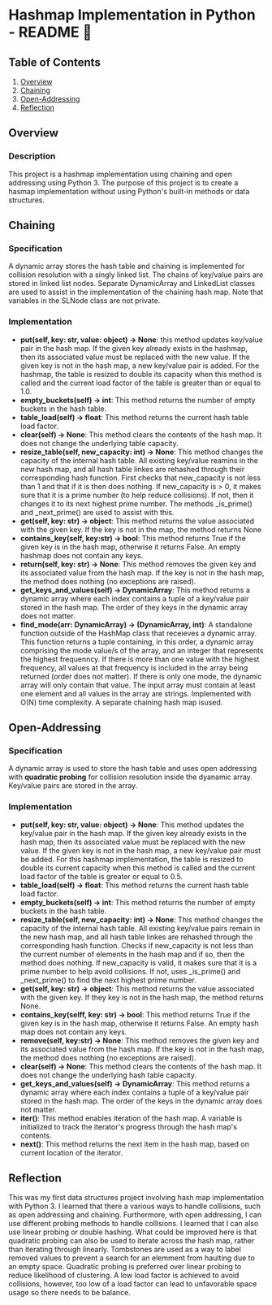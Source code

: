 # Hashmap Implementation in Python - README 🔢

## Table of Contents
1. [Overview](#Overview)
1. [Chaining](#Chaining)
1. [Open-Addressing](#Open-Addressing)
1. [Reflection](#Reflection)

## Overview
### Description
This project is a hashmap implementation using chaining and open addressing using Python 3.
The purpose of this project is to create a hasmap implementation without using Python's built-in
methods or data structures. 

## Chaining

### Specification
A dynamic array stores the hash table and chaining is implemented for collision resolution with a singly linked list. The chains of key/value pairs are stored in linked list nodes. Separate DynamicArray and LinkedList classes are used to assist in the implementation of the chaining hash map. Note that variables in the SLNode class are not private.
### Implementation
- **put(self, key: str, value: object) -> None**: this method updates key/value pair in the hash map. 
If the given key already exists in the hashmap, then its associated value must be replaced with the
new value. If the given key is not in the hash map, a new key/value pair is added. For the hashmap,
the table is resized to double its capacity when this method is called and the current load factor
of the table is greater than or equal to 1.0.
- **empty_buckets(self) -> int**: This method returns the number of empty buckets in the hash table.
- **table_load(self) -> float**: This method returns the current hash table load factor.
- **clear(self) -> None**: This method clears the contents of the hash map. It does not change the
underlying table capacity.
- **resize_table(self, new_capacity: int) -> None**: This method changes the capacity of the internal
hash table. All existing key/value reamins in the new hash map, and all hash table linkes are rehashed
through their corresponding hash function. First checks that new_capacity is not less than 1 and that
if it is then does nothing. If new_capacity is > 0, it makes sure that it is a prime number (to help
reduce collisions). If not, then it changes it to its next highest prime number. The methods _is_prime()
and _next_prime() are used to assist with this.
- **get(self, key: str) -> object**: This method returns the value associated with the given key. If the key is not in the map, the method returns None
- **contains_key(self, key:str) -> bool**: This method returns True if the given key is in the hash map, otherwise it returns False. An empty hashmap does not contain any keys.
- **return(self, key: str) -> None**: This method removes the given key and its associated value from the hash map. If the key is not in the hash map, the method does nothing (no exceptions are raised).
- **get_keys_and_values(self) -> DynamicArray**: This method returns a dynamic array where each index contains a tuple of a key/value pair stored in the hash map. The order of they keys in the dynamic array does not matter.
- **find_mode(arr: DynamicArray) -> (DynamicArray, int)**: A standalone function outside of the HashMap class that receieves a dynamic array. This function returns a tuple containing, in this order, a dynamic array comprising the mode value/s of the array, and an integer that represents the highest frequenncy. If there is more than one value with the highest frequency, all values at that frequency is included in the array being returned (order does not matter). If there is only one mode, the dynamic array will only contain that value. The input array must contain at least one element and all values in the array are strings. Implemented with O(N) time complexity. A separate chaining hash map isused.

## Open-Addressing

### Specification
A dynamic array is used to store the hash table and uses open addressing with **quadratic probing** for collision resolution inside the dyanamic array. Key/value pairs are stored in the array.
### Implementation
- **put(self, key: str, value: object) -> None**: This method updates the key/value pair in the hash map. If the given key already exists in the hash map, then its associated value must be replaced with the new value. If the given key is not in the hash map, a new key/value pair must be added. For this hashmap implementation, the table is resized to double its current capacity when this method is called and the current load factor of the table is greater or equal to 0.5.
- **table_load(self) -> float**: This method returns the current hash table load factor.
- **empty_buckets(self) -> int**: This method returns the number of empty buckets in the hash table.
- **resize_table(self, new_capacity: int) -> None**: This method changes the capacity of the internal hash table. All existing key/value pairs remain in the new hash map, and all hash table linkes are rehashed through the corresponding hash function. Checks if new_capacity is not less than the current number of elements in the hash map and if so, then the method does nothing. If new_capacity is valid, it makes sure that it is a prime number to help avoid collisions. If not, uses _is_prime() and _next_prime() to find the next highest prime number.
- **get(self, key: str) -> object**: This method returns the value associated with the given key. If they key is not in the hash map, the method returns None.
- **contains_key(selff, key: str) -> bool**: This method returns True if the given key is in the hash map, otherwise it returns False. An empty hash map does not contain any keys.
- **remove(self, key:str) -> None**: This method removes the given key and its associated value from the hash map. If the key is not in the hash map, the method does nothing (no exceptions are raised).
- **clear(self) -> None**: This method clears the contents of the hash map. It does not change the underlying hash table capacity.
- **get_keys_and_values(self) -> DynamicArray**: This method returns a dynamic array where each index contains a tuple of a key/value pair stored in the hash map. The order of the keys in the dynamic array does not matter.
- **__iter__()**: This method enables iteration of the hash map. A variable is initialized to track the iterator's progress through the hash map's contents.
- **__next__()**: This method returns the next item in the hash map, based on current location of the iterator.

## Reflection
This was my first data structures project involving hash map implementation with Python 3. I learned that there a various ways to handle collisions, such as open addressing and chaining. Furthermore, with open addressing, I can use different probing methods to handle collisions. I learned that I can also use linear probing or double hashing. What could be improved here is that quadratic probing can also be used to iterate across the hash map, rather than iterating through linearly. Tombstones are used as a way to label removed values to prevent a search for an elemment from haulting due to an empty space. Quadratic probing is preferred over linear probing to reduce likelihood of clustering. A low load factor is achieved to avoid collisions, however, too low of a load factor can lead to unfavorable space usage so there needs to be balance.
